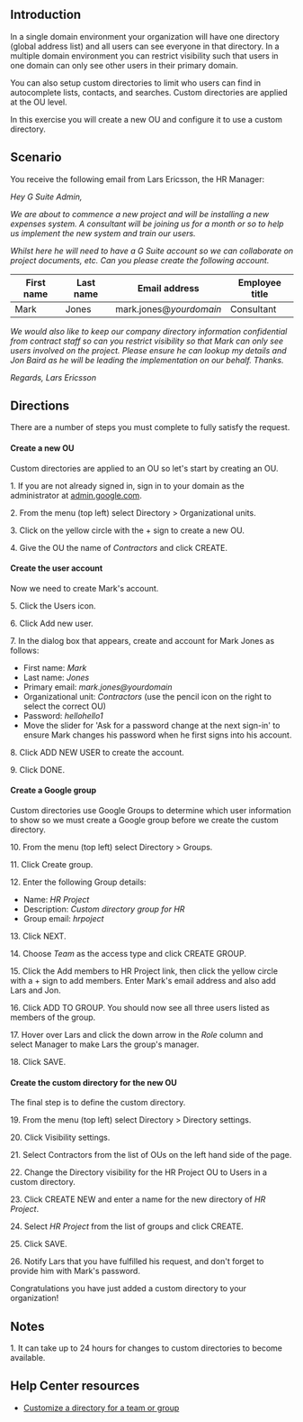 ## Introduction

In a single domain environment your organization will have one directory (global address list) and all users can see everyone in that directory. In a multiple domain environment you can restrict visibility such that users in one domain can only see other users in their primary domain.

You can also setup custom directories to limit who users can find in autocomplete lists, contacts, and searches. Custom directories are applied at the OU level.

In this exercise you will create a new OU and configure it to use a custom directory.

## Scenario

You receive the following email from Lars Ericsson, the HR Manager:

*Hey G Suite Admin,*

*We are about to commence a new project and will be installing a new expenses system. A consultant will be joining us for a month or so to help us implement the new system and train our users.*

*Whilst here he will need to have a G Suite account so we can collaborate on project documents, etc. Can you please create the following account.*

| First name | Last name | Email address | Employee title |
| --- | --- | --- | --- |
| Mark | Jones | mark.jones@*yourdomain* | Consultant |

*We would also like to keep our company directory information confidential from contract staff so can you restrict visibility so that Mark can only see users involved on the project. Please ensure he can lookup my details and Jon Baird as he will be leading the implementation on our behalf. Thanks.*

*Regards, Lars Ericsson*

## Directions

There are a number of steps you must complete to fully satisfy the request.

#### Create a new OU

Custom directories are applied to an OU so let's start by creating an OU.

1\. If you are not already signed in, sign in to your domain as the administrator at [admin.google.com](https://admin.google.com/).

2\. From the menu (top left) select Directory > Organizational units.

3\. Click on the yellow circle with the + sign to create a new OU.

4\. Give the OU the name of *Contractors* and click CREATE.

#### Create the user account

Now we need to create Mark's account.

5\. Click the Users icon.

6\. Click Add new user.

7\. In the dialog box that appears, create and account for Mark Jones as follows:

-   First name: *Mark*
-   Last name: *Jones*
-   Primary email: *mark.jones@yourdomain*
-   Organizational unit: *Contractors* (use the pencil icon on the right to select the correct OU)
-   Password: *hellohello1*
-   Move the slider for 'Ask for a password change at the next sign-in' to ensure Mark changes his password when he first signs into his account.

8\. Click ADD NEW USER to create the account.

9\. Click DONE.

#### Create a Google group

Custom directories use Google Groups to determine which user information to show so we must create a Google group before we create the custom directory.

10\. From the menu (top left) select Directory > Groups.

11\. Click Create group.

12\. Enter the following Group details:

-   Name: *HR Project*
-   Description: *Custom directory group for HR*
-   Group email: *hrpoject*

13\. Click NEXT.

14\. Choose *Team* as the access type and click CREATE GROUP.

15\. Click the Add members to HR Project link, then click the yellow circle with a + sign to add members. Enter Mark's email address and also add Lars and Jon.

16\. Click ADD TO GROUP. You should now see all three users listed as members of the group.

17\. Hover over Lars and click the down arrow in the *Role* column and select Manager to make Lars the group's manager.

18\. Click SAVE.

#### Create the custom directory for the new OU

The final step is to define the custom directory.

19\. From the menu (top left) select Directory > Directory settings.

20\. Click Visibility settings.

21\. Select Contractors from the list of OUs on the left hand side of the page.

22\. Change the Directory visibility for the HR Project OU to Users in a custom directory.

23\. Click CREATE NEW and enter a name for the new directory of *HR Project*.

24\. Select *HR Project* from the list of groups and click CREATE.

25\. Click SAVE.

26\. Notify Lars that you have fulfilled his request, and don't forget to provide him with Mark's password.

Congratulations you have just added a custom directory to your organization!

## Notes

1\. It can take up to 24 hours for changes to custom directories to become available.

## Help Center resources

-   [Customize a directory for a team or group](https://support.google.com/a/answer/7566446 "Customize a directory for a team or group")

